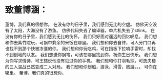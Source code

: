 # 致董博涵： 
  董博，我们真的很想你。 
  在没有你的日子里，我们感到无比的空虚。 
  仿佛天空没有了太阳，大海没有了游鱼。 
  仿佛代码失去了编译器，单片机失去了stlink。 
  在没有你的日子里，我们感到无比的伤怀。 
  我们只好面对遥远的回忆叹息。 
  我们想和你去紫竹院玩，可锅中剩余的米饭在哪里。 
  我们想和你去自律，可人分门口再也找不到那个快被冻僵的你。 
  我们想和你玩吃鸡，可在挡板下拉响手雷时，却找不到倒地的队友。 
  我们想送你钢笔，可该在哪里找到你，祝你生日快乐。 
  我们想为你写求情诗，可王喆说他没有见过你的手机。 
  我们想和你打羽毛球，可逸夫楼的三人混战已然变成二人对局。 
  我们想和你划船，游泳，滑雪，旅游。。。
  可你在哪里。 
  董博，我们真的很想你。
